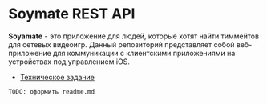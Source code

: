 # Soymate REST API

**Soyamate** - это приложение для людей, которые хотят найти тиммейтов для сетевых видеоигр. Данный репозиторий представляет собой веб-приложение для коммуникации с клиентскими приложениями на устройствах под управлением iOS.

- [Техническое задание](/docs/APP.md) 

``TODO: оформить readme.md``
